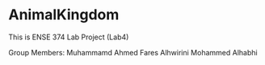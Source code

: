 # AnimalKingdom
This is ENSE 374 Lab Project (Lab4)

Group Members:
Muhammamd Ahmed
Fares Alhwirini
Mohammed  Alhabhi
